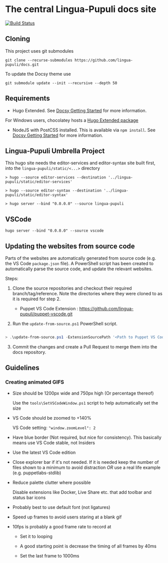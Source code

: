 # The central Lingua-Pupuli docs site

[![Build Status](https://travis-ci.com/lingua-pupuli/docs.svg?branch=master)](https://travis-ci.com/lingua-pupuli/docs)

## Cloning

This project uses git submodules

```
git clone --recurse-submodules https://github.com/lingua-pupuli/docs.git
```

To update the Docsy theme use

```
git submodule update --init --recursive --depth 50
```

## Requirements

- Hugo Extended. See [Docsy Getting Started](https://www.docsy.dev/docs/getting-started/#prerequisites-and-installation) for more information.

For Windows users, chocolatey hosts a [Hugo Extended package](https://chocolatey.org/packages/hugo-extended)

- NodeJS with PostCSS installed.  This is available via `npm install`. See [Docsy Getting Started](https://www.docsy.dev/docs/getting-started/#install-postcss) for more information.

## Lingua-Pupuli Umbrella Project

This hugo site needs the editor-services and editor-syntax site built first, into the `lingua-pupuli/static/<...>` directory

```
> hugo --source editor-services --destination '../lingua-pupuli/static/editor-services'

> hugo --source editor-syntax --destination '../lingua-pupuli/static/editor-syntax'

> hugo server --bind "0.0.0.0" --source lingua-pupuli
```

## VSCode

```
hugo server --bind "0.0.0.0" --source vscode
```

## Updating the websites from source code

Parts of the websites are automatically generated from source code (e.g. the VS Code `package.json` file). A  PowerShell script has been created to automatically parse the source code, and update the relevant websites.

Steps:

1. Clone the source repositories and checkout their required branch/tag/reference. Note the directories where they were cloned to as it is required for step 2.

    - Puppet VS Code Extension : https://github.com/lingua-pupuli/puppet-vscode.git

2. Run the `update-from-source.ps1` PowerShell script.

``` powershell

> .\update-from-source.ps1 -ExtensionSourcePath '<Path to Puppet VS Code Extension>'

```

3. Commit the changes and create a Pull Request to merge them into the docs repository.

## Guidelines

### Creating animated GIFS

- Size should be 1200px wide and 750px high (Or percentage thereof)

  Use the `tools\SetVSCodeWindow.ps1` script to help automatically set the size

- VS Code should be zoomed to +140%

  VS Code setting: `"window.zoomLevel": 2`

- Have blue border (Not required, but nice for consistency). This basically means use VS Code stable, not Insiders

- Use the latest VS Code edition

- Close explorer bar if it's not needed.  If it is needed keep the number of files shown to a minimum to avoid distraction _OR_ use a real life example (e.g. puppetlabs-stdlib)

- Reduce palette clutter where possible

  Disable extensions like Docker, Live Share etc. that add toolbar and status bar icons

- Probably best to use default font (not ligatures)

- Speed up frames to avoid users staring at a blank gif

- 10fps is probably a good frame rate to record at

  - Set it to looping

  - A good starting point is decrease the timing of all frames by 40ms

  - Set the last frame to 1000ms

